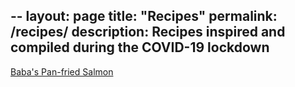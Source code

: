 --
layout: page
title: "Recipes"
permalink: /recipes/
description: Recipes inspired and compiled during the COVID-19 lockdown
--

[Baba's Pan-fried Salmon](https://drive.google.com/open?id=1XzATilJNnPFCXOIn58sTjiLPihBlkzd3FE65c2-pgjI)
